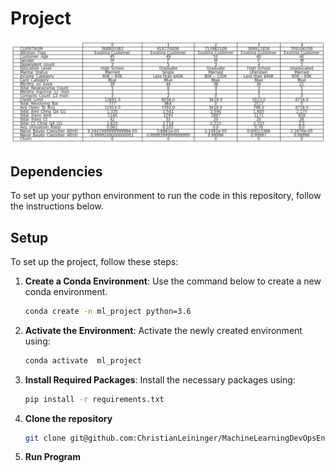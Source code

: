 # Project

![Image Description](./images/eda/Head.png)



## Dependencies

To set up your python environment to run the code in this repository, follow the instructions below.
## Setup
To set up the project, follow these steps: 
1.  **Create a Conda Environment**: 
Use the command below to create a new conda environment. 
	 ```bash 
	conda create -n ml_project python=3.6 
	 ```
	
2.  **Activate the Environment**:
 Activate the newly created environment using: 
	 ```bash 
	 conda activate  ml_project 
	 ```
3.  **Install Required Packages**: 
 Install the necessary packages using: 
	```bash 
	pip install -r requirements.txt 
	```
4. **Clone the repository**
    ```bash
    git clone git@github.com:ChristianLeininger/MachineLearningDevOpsEngineer.git     
    ```

5.  **Run Program**
  

